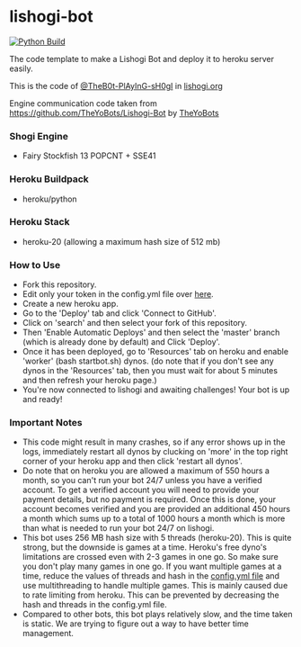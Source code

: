 # lishogi-bot

[![Python Build](https://github.com/The-bot-makers/Lishogi-Bot/actions/workflows/python-build.yml/badge.svg)](https://github.com/The-bot-makers/Lishogi-Bot/actions/workflows/python-build.yml)

The code template to make a Lishogi Bot and deploy it to heroku server easily.

This is the code of [@TheB0t-PlAyInG-sH0gI](https://lishogi.org/@/TheB0t-PlAyInG-sH0gI) in [lishogi.org](https://lishogi.org)

Engine communication code taken from https://github.com/TheYoBots/Lishogi-Bot by [TheYoBots](https://github.com/TheYoBots)

### Shogi Engine

- Fairy Stockfish 13 POPCNT + SSE41

### Heroku Buildpack

- heroku/python

### Heroku Stack

- heroku-20 (allowing a maximum hash size of 512 mb)

### How to Use

- Fork this repository.
- Edit only your token in the config.yml file over [here](/config.yml#L1).
- Create a new heroku app.
- Go to the 'Deploy' tab and click 'Connect to GitHub'.
- Click on 'search' and then select your fork of this repository.
- Then 'Enable Automatic Deploys' and then select the 'master' branch (which is already done by default) and Click 'Deploy'.
- Once it has been deployed, go to 'Resources' tab on heroku and enable 'worker' (bash startbot.sh) dynos. (do note that if you don't see any dynos in the 'Resources' tab, then you must wait for about 5 minutes and then refresh your heroku page.)
- You're now connected to lishogi and awaiting challenges! Your bot is up and ready!

### Important Notes

- This code might result in many crashes, so if any error shows up in the logs, immediately restart all dynos by clucking on 'more' in the top right corner of your heroku app and then click 'restart all dynos'.
- Do note that on heroku you are allowed a maximum of 550 hours a month, so you can't run your bot 24/7 unless you have a verified account. To get a verified account you will need to provide your payment details, but no payment is required. Once this is done, your account becomes verified and you are provided an additional 450 hours a month which sums up to a total of 1000 hours a month which is more than what is needed to run your bot 24/7 on lishogi.
- This bot uses 256 MB hash size with 5 threads (heroku-20). This is quite strong, but the downside is games at a time. Heroku's free dyno's limitations are crossed even with 2-3 games in one go. So make sure you don't play many games in one go. If you want multiple games at a time, reduce the values of threads and hash in the [config.yml file](/config.yml#L14-L15) and use multithreading to handle multiple games. This is mainly caused due to rate limiting from heroku. This can be prevented by decreasing the hash and threads in the config.yml file.
- Compared to other bots, this bot plays relatively slow, and the time taken is static. We are trying to figure out a way to have better time management.
